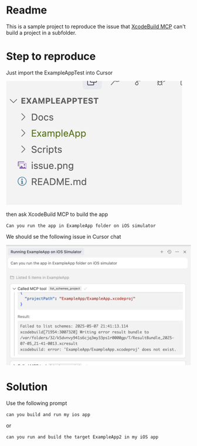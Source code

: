 # Readme

This is a sample project to reproduce the issue that [XcodeBuild MCP](https://github.com/cameroncooke/XcodeBuildMCP) can't build a project in a subfolder.

# Step to reproduce

Just import the ExampleAppTest into Cursor

![folder](./folder.png)

then ask XcodeBuild MCP to build the app

```
Can you run the app in ExampleApp folder on iOS simulator
```

We should se the following issue in Cursor chat

![issue](./issue.png)

# Solution

Use the following prompt

```
can you build and run my ios app
```

or 

```
can you run and build the target ExampleApp2 in my iOS app
```
